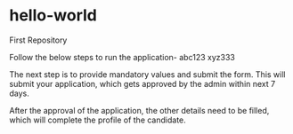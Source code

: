 # hello-world
First Repository

Follow the below steps to run the application-
abc123
xyz333

The next step is to provide mandatory values and submit the form.
This will submit your application, which gets approved by the admin within next 7 days.

After the approval of the application, the other details need to be filled, which will complete the profile of the candidate.
